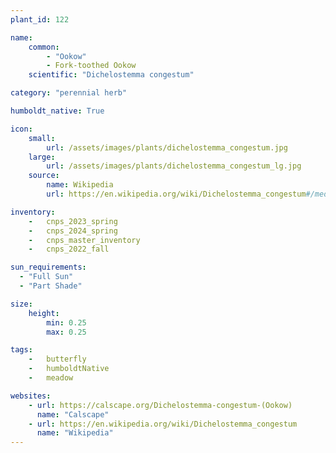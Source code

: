 ```yaml
---
plant_id: 122

name: 
    common: 
        - "Ookow"  
        - Fork-toothed Ookow 
    scientific: "Dichelostemma congestum"  

category: "perennial herb"

humboldt_native: True

icon: 
    small: 
        url: /assets/images/plants/dichelostemma_congestum.jpg 
    large: 
        url: /assets/images/plants/dichelostemma_congestum_lg.jpg 
    source: 
        name: Wikipedia
        url: https://en.wikipedia.org/wiki/Dichelostemma_congestum#/media/File:D_congestum.jpg 

inventory: 
    -   cnps_2023_spring
    -   cnps_2024_spring
    -   cnps_master_inventory
    -   cnps_2022_fall

sun_requirements:
  - "Full Sun"
  - "Part Shade"

size:
    height: 
        min: 0.25
        max: 0.25

tags:  
    -   butterfly
    -   humboldtNative
    -   meadow

websites:
    - url: https://calscape.org/Dichelostemma-congestum-(Ookow) 
      name: "Calscape"
    - url: https://en.wikipedia.org/wiki/Dichelostemma_congestum
      name: "Wikipedia"
---
```


